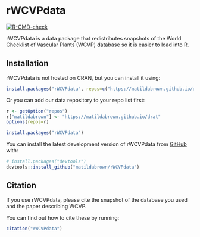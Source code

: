 
# rWCVPdata

<!-- badges: start -->
[![R-CMD-check](https://github.com/matildabrown/rWCVPdata/actions/workflows/R-CMD-check.yaml/badge.svg)](https://github.com/matildabrown/rWCVPdata/actions/workflows/R-CMD-check.yaml)
<!-- badges: end -->

rWCVPdata is a data package that redistributes snapshots of the World Checklist of Vascular Plants (WCVP) database so it is easier to load into R.

## Installation

rWCVPdata is not hosted on CRAN, but you can install it using:

```r
install.packages("rWCVPdata", repos=c("https://matildabrown.github.io/drat", "https://cloud.r-project.org"))
```

Or you can add our data repository to your repo list first:
```r
r <- getOption("repos")
r["matildabrown"] <- "https://matildabrown.github.io/drat"
options(repos=r)

install.packages("rWCVPdata")
```

You can install the latest development version of rWCVPdata from [GitHub](https://github.com/) with:

``` r
# install.packages("devtools")
devtools::install_github("matildabrown/rWCVPdata")
```

## Citation

If you use rWCVPdata, please cite the snapshot of the database you used and the paper describing WCVP.

You can find out how to cite these by running:
``` r
citation("rWCVPdata")
```
